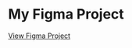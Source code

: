 # My Figma Project

[View Figma Project]([your-figma-link](https://www.figma.com/design/ODxRuhMY2VL5V1W2Xju3Iq/TOURISM-MANAGEMENT--SYSTEM?node-id=17-4&t=Fa9ua6KPHBS5JyZM-1))
